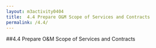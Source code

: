 ```yaml
---
layout: m3activity0404
title: 	4.4 Prepare O&M Scope of Services and Contracts	
permalink: /4.4/
---
```

##4.4 Prepare O&M Scope of Services and Contracts	
